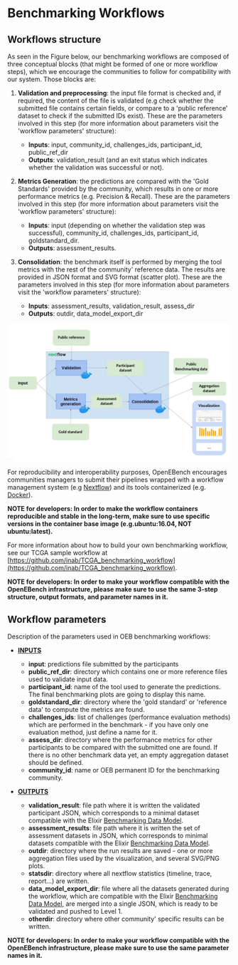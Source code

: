 # Benchmarking Workflows

## Workflows structure

As seen in the Figure below, our benchmarking workflows are composed of
three conceptual blocks (that might be formed of one or more workflow
steps), which we encourage the communities to follow for compatibility
with our system. Those blocks are:

1.  **Validation and preprocessing**: the input file format is checked and, if required, the content of the file is validated (e.g check whether the submitted file contains certain fields, or compare to a 'public reference' dataset to check if the submitted IDs exist). These are the parameters involved in this step (for more information about parameters visit the 'workflow parameters' structure):

    -   **Inputs**: input, community_id, challenges_ids, participant_id, public_ref_dir
    -   **Outputs**: validation_result (and an exit status which indicates whether the validation was successful or not).


2.  **Metrics Generation**: the predictions are compared with the \'Gold Standards\' provided by the community, which results in one or more performance metrics (e.g. Precision & Recall). These are the parameters involved in this step (for more information about parameters visit the 'workflow parameters' structure):

    -   **Inputs**: input (depending on whether the validation step was successful), community_id, challenges_ids, participant_id, goldstandard_dir.
    -   **Outputs**: assessment_results.


3.  **Consolidation**: the benchmark itself is performed by merging the tool metrics with the rest of the community' reference data. The results are provided in JSON format and SVG format (scatter plot). These are the parameters involved in this step (for more information about parameters visit the 'workflow parameters' structure):

    -   **Inputs**: assessment_results, validation_result, assess_dir
    -   **Outputs**: outdir, data_model_export_dir

![1](../media/workflow_schema.jpg)

For reproducibility and interoperability purposes, OpenEBench encourages
communities managers to submit their pipelines wrapped with a workflow
management system (e.g [Nextflow](https://www.nextflow.io/)) and its tools
containerized (e.g. [Docker](https://www.docker.com/)).

**NOTE for developers: In
order to make the workflow containers reproducible and stable in the
long-term, make sure to use specific versions in the container base
image (e.g.ubuntu:16.04, NOT ubuntu:latest).**

For more information about how to build your own benchmarking workflow,
see our TCGA sample workflow at
[https://github.com/inab/TCGA_benchmarking_workflow](https://github.com/inab/TCGA_benchmarking_workflow).

**NOTE for developers: In order to make your workflow compatible with the
OpenEBench infrastructure, please make sure to use the same 3-step
structure, output formats, and parameter names in it.**

## Workflow parameters

Description of the parameters used in OEB benchmarking workflows:

-   **<u>INPUTS</u>**

    -   **input**: predictions file submitted by the participants
    -   **public_ref_dir**: directory which contains one or more reference files used to validate input data.
    -   **participant_id**: name of the tool used to generate the predictions. The final benchmarking plots are going to display this name. 
    -   **goldstandard_dir**: directory where the 'gold standard' or 'reference data' to compute the metrics are found.
    -   **challenges_ids**: list of challenges (performance evaluation methods) which are performed in the benchmark - if you have only one evaluation method, just define a name for it.
    -   **assess_dir**: directory where the performance metrics for other participants to be compared with the submitted one are found. If there is no other benchmark data yet, an empty aggregation dataset should be defined.
    -   **community_id**: name or OEB permanent ID for the benchmarking community.


-   **<u>OUTPUTS</u>**

    -   **validation_result**: file path where it is written the validated participant JSON, which corresponds to a minimal dataset compatible with the Elixir [Benchmarking Data Model](./level_1.md).
    -   **assessment_results**: file path where it is written the set of assessment datasets in JSON, which corresponds to minimal datasets compatible with the Elixir [Benchmarking Data Model](./level_1.md).
    -   **outdir**: directory where the run results are saved - one or more aggregation files used by the visualization, and several SVG/PNG plots.
    -   **statsdir**: directory where all nextflow statistics (timeline, trace, report...) are written.
    -   **data_model_export_dir**: file where all the datasets generated during the workflow, which are compatible with the Elixir [Benchmarking Data Model](./level_1.md), are merged into a single JSON, which is ready to be validated and pushed to Level 1.
    -   **otherdir**: directory where other community' specific results can be written.

**NOTE for developers: In order to make your workflow compatible with
the OpenEBench infrastructure, please make sure to use the same
parameter names in it.**
